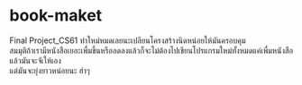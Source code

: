 # book-maket
Final Project_CS61 ทำใหม่หมดเลยนะเปลียนโครงสร้างนิดหน่อยให้มันครอบคุม<br/>
สมมุติถ้าเรามีหนังสือเยอะเพื่มขึ้นหรือลดลงแล้วก็จะไม่ต้องไปเขียนโปรแกรมใหม่ทั้งหมดแค่เพื่มหนังสือแล้วมันจะจัเให้เอง<br/>
แต่มันจะยุ่งยาวหน่อยนะ ฮ่าๆ<br/>
